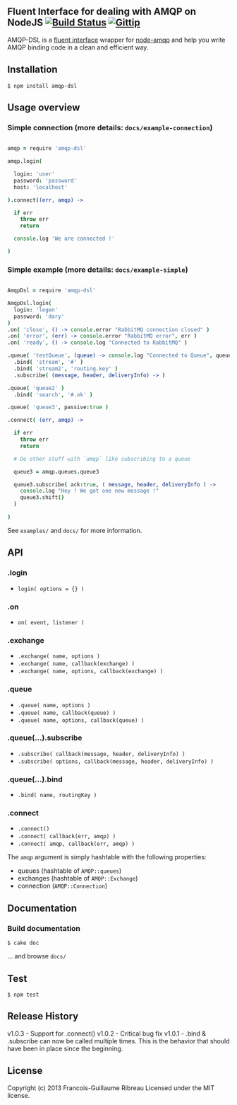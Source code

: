 ## Fluent Interface for dealing with AMQP on NodeJS [![Build Status](https://secure.travis-ci.org/FGRibreau/node-amqp-dsl.png)](http://travis-ci.org/FGRibreau/node-amqp-dsl) [![Gittip](http://badgr.co/gittip/fgribreau.png)](https://www.gittip.com/fgribreau/) ## 

AMQP-DSL is a [fluent interface](http://en.wikipedia.org/wiki/Fluent_interface) wrapper for [node-amqp](https://github.com/postwait/node-amqp) and help you write AMQP binding code in a clean and efficient way.

## Installation

    $ npm install amqp-dsl

## Usage overview

### Simple connection (more details: `docs/example-connection`)

```coffeescript

amqp = require 'amqp-dsl'

amqp.login(

  login: 'user'
  password: 'password'
  host: 'localhost'

).connect((err, amqp) ->

  if err
    throw err
    return

  console.log 'We are connected !'

)
```

### Simple example (more details: `docs/example-simple`)

```coffeescript

AmqpDsl = require 'amqp-dsl'

AmqpDsl.login(
  login: 'legen'
  password: 'dary'
)
.on( 'close', () -> console.error "RabbitMQ connection closed" )
.on( 'error', (err) -> console.error "RabbitMQ error", err )
.on( 'ready', () -> console.log "Connected to RabbitMQ" )

.queue( 'testQueue', (queue) -> console.log "Connected to Queue", queue.name )
  .bind( 'stream', '#' )
  .bind( 'stream2', 'routing.key' )
  .subscribe( (message, header, deliveryInfo) -> )

.queue( 'queue2' )
  .bind( 'search', '#.ok' )

.queue( 'queue3', passive:true )

.connect( (err, amqp) ->

  if err
    throw err
    return

  # Do other stuff with `amqp` like subscribing to a queue

  queue3 = amqp.queues.queue3

  queue3.subscribe( ack:true, ( message, header, deliveryInfo ) ->
    console.log "Hey ! We got one new message !"
    queue3.shift()
  )

)
```

See `examples/` and `docs/` for more information.

## API

### .login
 * `login( options = {} )`

### .on
 * `on( event, listener )`

### .exchange
 * `.exchange( name, options )`
 * `.exchange( name, callback(exchange) )`
 * `.exchange( name, options, callback(exchange) )`

### .queue
 * `.queue( name, options )`
 * `.queue( name, callback(queue) )`
 * `.queue( name, options, callback(queue) )`

### .queue(...).subscribe
 * `.subscribe( callback(message, header, deliveryInfo) )`
 * `.subscribe( options, callback(message, header, deliveryInfo) )`

### .queue(...).bind
 * `.bind( name, routingKey )`

### .connect
 * `.connect()`
 * `.connect( callback(err, amqp) )`
 * `.connect( amqp, callback(err, amqp) )`

The `amqp` argument is simply hashtable with the following properties:

 * queues (hashtable of `AMQP::queues`)
 * exchanges (hashtable of `AMQP::Exchange`)
 * connection (`AMQP::Connection`)


## Documentation

### Build documentation
    $ cake doc

... and browse `docs/`

## Test

    $ npm test

## Release History
v1.0.3 - Support for .connect()
v1.0.2 - Critical bug fix
v1.0.1 - .bind & .subscribe can now be called multiple times. This is the behavior that should have been in place since the beginning.

## License
Copyright (c) 2013 Francois-Guillaume Ribreau
Licensed under the MIT license.
